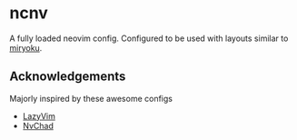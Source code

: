 # ncnv
A fully loaded neovim config. Configured to be used with layouts similar to [miryoku](https://github.com/manna-harbour/miryoku).


## Acknowledgements
Majorly inspired by these awesome configs
- [LazyVim](https://github.com/LazyVim/LazyVim)
- [NvChad](https://github.com/NvChad/NvChad)
